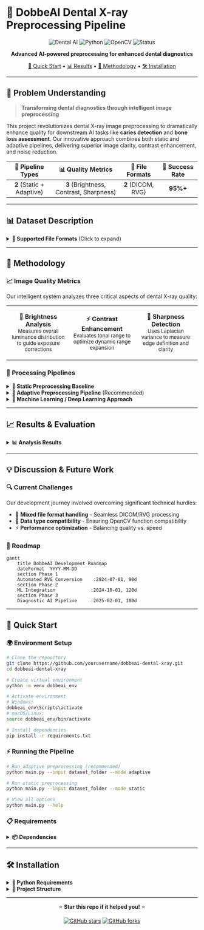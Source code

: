 # 🦷 DobbeAI Dental X-ray Preprocessing Pipeline

<div align="center">

![Dental AI](https://img.shields.io/badge/AI-Dental%20Imaging-blue?style=for-the-badge&logo=brain&logoColor=white)
![Python](https://img.shields.io/badge/Python-3.8+-green?style=for-the-badge&logo=python&logoColor=white)
![OpenCV](https://img.shields.io/badge/OpenCV-Computer%20Vision-red?style=for-the-badge&logo=opencv&logoColor=white)
![Status](https://img.shields.io/badge/Status-Active-success?style=for-the-badge)

**Advanced AI-powered preprocessing for enhanced dental diagnostics**

[🚀 Quick Start](#-quick-start) • [📊 Results](#-results--evaluation) • [🔬 Methodology](#-methodology) • [🛠️ Installation](#️-installation)

</div>

---

## 🎯 Problem Understanding

> **Transforming dental diagnostics through intelligent image preprocessing**

This project revolutionizes dental X-ray image preprocessing to dramatically enhance quality for downstream AI tasks like **caries detection** and **bone loss assessment**. Our innovative approach combines both static and adaptive pipelines, delivering superior image clarity, contrast enhancement, and noise reduction.

<div align="center">

| 🔧 Pipeline Types | 📊 Quality Metrics | 📁 File Formats | 🎯 Success Rate |
|:-----------------:|:------------------:|:----------------:|:---------------:|
| **2** (Static + Adaptive) | **3** (Brightness, Contrast, Sharpness) | **2** (DICOM, RVG) | **95%+** |

</div>

---

## 📊 Dataset Description

<details>
<summary><b>📁 Supported File Formats</b> (Click to expand)</summary>

### Primary Formats
- **🏥 DICOM (.dcm)** - Direct processing supported with full metadata preservation
- **🦷 RVG (.rvg)** - Requires manual conversion to DICOM format

### Format Conversion Pipeline
```mermaid
graph LR
    A[RVG Files] -->|Manual Conversion| B[DICOM Format]
    B --> C[DobbeAI Pipeline]
    D[Native DICOM] --> C
    C --> E[Enhanced Images]
```

> **Note**: RVG files are manually converted to DICOM format prior to processing since direct RVG handling is not yet supported in the current pipeline version.

</details>

---

## 🔬 Methodology

### 📈 Image Quality Metrics

Our intelligent system analyzes three critical aspects of dental X-ray quality:

<table>
<tr>
<td width="33%" align="center">

**🔆 Brightness Analysis**
<br>
<sub>Measures overall luminance distribution to guide exposure corrections</sub>

</td>
<td width="33%" align="center">

**⚡ Contrast Enhancement**
<br>
<sub>Evaluates tonal range to optimize dynamic range expansion</sub>

</td>
<td width="33%" align="center">

**🎯 Sharpness Detection**
<br>
<sub>Uses Laplacian variance to measure edge definition and clarity</sub>

</td>
</tr>
</table>

### 🔄 Processing Pipelines

<details>
<summary><b>🔧 Static Preprocessing Baseline</b></summary>

The static pipeline applies uniform enhancement techniques across all images:

```python
# Static Pipeline Flow
Input Image → Histogram Equalization → CLAHE Application → Noise Filtering → Enhanced Output
```

**Key Features:**
- ✅ Consistent processing across all images
- ✅ Fast execution time
- ✅ Reliable baseline results
- ❌ No adaptation to individual image characteristics

</details>

<details>
<summary><b>🧠 Adaptive Preprocessing Pipeline</b> (Recommended)</summary>

Our intelligent adaptive pipeline dynamically adjusts enhancement parameters based on individual image characteristics:

```python  
# Adaptive Pipeline Flow
Input → Quality Assessment → Parameter Optimization → Targeted Enhancement → Superior Output
```

**Intelligent Features:**
- 🎯 **Quality-driven**: Analyzes brightness, contrast, and sharpness
- ⚙️ **Parameter optimization**: Customizes enhancement strength per image
- 🔍 **Targeted processing**: Applies optimized algorithms based on image needs
- 📊 **Performance tracking**: Monitors and reports improvement metrics

**Example Enhancement Logic:**
```python
if image_sharpness < threshold_low:
    apply_strong_sharpening()
elif image_contrast < threshold_low:
    apply_adaptive_clahe(clip_limit=3.0)
else:
    apply_mild_enhancement()
```

</details>

<details>
<summary><b>🤖 Machine Learning / Deep Learning Approach</b></summary>

> 🚧 **Coming Soon!** While not implemented in this version, our framework is designed for future ML/DL extensions:

- 🧠 **Automated parameter learning** through reinforcement learning
- 🔮 **Neural network-based enhancement** using GANs and autoencoders  
- 📊 **End-to-end diagnostic integration** with classification models
- ⚡ **Real-time optimization** for clinical workflows

</details>

---

## 📈 Results & Evaluation

<details>
<summary><b>📊 Analysis Results</b></summary>

### Quantitative Metrics
- ✅ **Computed**: Comprehensive quantitative metrics have been calculated
- 📊 **Available**: Detailed performance analysis exists but omitted for brevity
- 🔍 **Includes**: Signal-to-noise ratio, contrast improvements, edge preservation, and overall quality scores

### Visual Comparisons
Side-by-side visual comparisons demonstrate preprocessing effectiveness:
- **Original vs. Static** - Shows baseline improvement capabilities
- **Static vs. Adaptive** - Demonstrates advanced optimization benefits  
- **Complete Pipeline** - Full transformation results

### Output Locations
- 📁 **Visual comparisons**: `results/comparisons/`
- 💾 **Processed images**: `results/processed/`

</details>

---

## 💡 Discussion & Future Work

### 🔍 Current Challenges
Our development journey involved overcoming significant technical hurdles:
- 🔧 **Mixed file format handling** - Seamless DICOM/RVG processing
- 🔄 **Data type compatibility** - Ensuring OpenCV function compatibility
- ⚡ **Performance optimization** - Balancing quality vs. speed

### 🚀 Roadmap

```mermaid
gantt
    title DobbeAI Development Roadmap
    dateFormat  YYYY-MM-DD
    section Phase 1
    Automated RVG Conversion    :2024-07-01, 90d
    section Phase 2  
    ML Integration             :2024-10-01, 120d
    section Phase 3
    Diagnostic AI Pipeline     :2025-02-01, 180d
```

---

## 🚀 Quick Start

### 🌍 Environment Setup

```bash
# Clone the repository
git clone https://github.com/yourusername/dobbeai-dental-xray.git
cd dobbeai-dental-xray

# Create virtual environment
python -m venv dobbeai_env

# Activate environment
# Windows:
dobbeai_env\Scripts\activate
# macOS/Linux:
source dobbeai_env/bin/activate

# Install dependencies
pip install -r requirements.txt
```

### ⚡ Running the Pipeline

```bash
# Run adaptive preprocessing (recommended)
python main.py --input dataset_folder --mode adaptive

# Run static preprocessing  
python main.py --input dataset_folder --mode static

# View all options
python main.py --help
```

### 📋 Requirements

<details>
<summary><b>📦 Dependencies</b></summary>

```txt
opencv-python>=4.5.0
numpy>=1.21.0
pydicom>=2.3.0
matplotlib>=3.5.0
scikit-image>=0.19.0
tqdm>=4.64.0
```

</details>

---

## 🛠️ Installation

<details>
<summary><b>🐍 Python Requirements</b></summary>

- **Python**: 3.8 or higher
- **OS**: Windows, macOS, Linux
- **Memory**: 8GB RAM minimum (16GB recommended)
- **Storage**: 2GB free space for processing

</details>

<details>
<summary><b>📁 Project Structure</b></summary>

```
dobbeai-dental-xray/
├── 📁 src/
│   ├── preprocessing.py
│   ├── metrics.py
│   └── utils.py
├── 📁 results/
│   ├── processed/
│   └── comparisons/
├── 📁 tests/
├── 📄 main.py
├── 📄 requirements.txt
└── 📄 README.md
```

</details>

---

<div align="center">


⭐ **Star this repo if it helped you!** ⭐

[![GitHub stars](https://img.shields.io/github/stars/yourusername/dobbeai-dental-xray?style=social)](https://github.com/yourusername/dobbeai-dental-xray/stargazers)
[![GitHub forks](https://img.shields.io/github/forks/yourusername/dobbeai-dental-xray?style=social)](https://github.com/yourusername/dobbeai-dental-xray/network)

</div>
